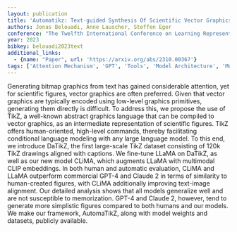 ```yaml
---
layout: publication
title: 'Automatikz: Text-guided Synthesis Of Scientific Vector Graphics With Tikz'
authors: Jonas Belouadi, Anne Lauscher, Steffen Eger
conference: "The Twelfth International Conference on Learning Representations 2024"
year: 2023
bibkey: belouadi2023text
additional_links:
  - {name: "Paper", url: 'https://arxiv.org/abs/2310.00367'}
tags: ['Attention Mechanism', 'GPT', 'Tools', 'Model Architecture', 'Multimodal Models']
---
```

Generating bitmap graphics from text has gained considerable attention, yet
for scientific figures, vector graphics are often preferred. Given that vector
graphics are typically encoded using low-level graphics primitives, generating
them directly is difficult. To address this, we propose the use of TikZ, a
well-known abstract graphics language that can be compiled to vector graphics,
as an intermediate representation of scientific figures. TikZ offers
human-oriented, high-level commands, thereby facilitating conditional language
modeling with any large language model. To this end, we introduce DaTikZ, the
first large-scale TikZ dataset consisting of 120k TikZ drawings aligned with
captions. We fine-tune LLaMA on DaTikZ, as well as our new model CLiMA, which
augments LLaMA with multimodal CLIP embeddings. In both human and automatic
evaluation, CLiMA and LLaMA outperform commercial GPT-4 and Claude 2 in terms
of similarity to human-created figures, with CLiMA additionally improving
text-image alignment. Our detailed analysis shows that all models generalize
well and are not susceptible to memorization. GPT-4 and Claude 2, however, tend
to generate more simplistic figures compared to both humans and our models. We
make our framework, AutomaTikZ, along with model weights and datasets, publicly
available.
